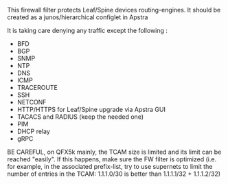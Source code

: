 This firewall filter protects Leaf/Spine devices routing-engines. It should be created as a junos/hierarchical configlet in Apstra

It is taking care denying any traffic except the following :
  - BFD
  - BGP
  - SNMP
  - NTP
  - DNS
  - ICMP
  - TRACEROUTE
  - SSH
  - NETCONF
  - HTTP/HTTPS for Leaf/Spine upgrade via Apstra GUI
  - TACACS and RADIUS (keep the needed one)
  - PIM
  - DHCP relay
  - gRPC

BE CAREFUL, on QFX5k mainly, the TCAM size is limited and its limit can be reached "easily". If this happens, make sure the FW filter is optimized (i.e. for example, in the associated prefix-list, try to use supernets to limit the number of entries in the TCAM: 1.1.1.0/30 is better than 1.1.1.1/32 + 1.1.1.2/32)
